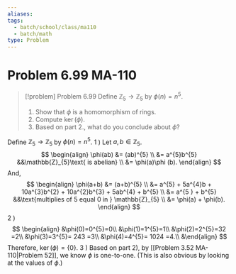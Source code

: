 ```yaml
---
aliases: 
tags:
  - batch/school/class/ma110
  - batch/math
type: Problem
---
```

# Problem 6.99 MA-110

> [!problem] Problem 6.99
> Define $\mathbb{Z}_{5} \longrightarrow \mathbb{Z}_{5}$ by $\phi(n) = n^{5}$.
> 1. Show that $\phi$ is a homomorphism of rings.
> 2. Compute $\ker(\phi)$.
> 3. Based on part 2., what do you conclude about $\phi$?

Define $\mathbb{Z}_{5} \longrightarrow \mathbb{Z}_{5}$ by $\phi(n) = n^{5}$.
1 ) Let $a,b \in \mathbb{Z}_{5}$.
$$
\begin{align}
\phi(ab) &= (ab)^{5}  \\
&= a^{5}b^{5} &&\mathbb{Z}_{5}\text{ is abelian} \\
&= \phi(a)\phi (b).
\end{align}
$$
And,
$$
\begin{align}
\phi(a+b) &= (a+b)^{5} \\
&= a^{5} + 5a^{4}b + 10a^{3}b^{2} + 10a^{2}b^{3} + 5ab^{4} + b^{5} \\
&= a^{5 } + b^{5} &&\text{multiplies of 5 equal 0 in } \mathbb{Z}_{5}  \\
&= \phi(a) + \phi(b).
\end{align}
$$
2 )
$$
\begin{align}
&\phi(0)=0^{5}=0\\
&\phi(1)=1^{5}=1\\
&\phi(2)=2^{5}=32 =2\\
&\phi(3)=3^{5}= 243 =3\\
&\phi(4)=4^{5}= 1024 =4.\\
&\end{align}
$$
Therefore, $\ker(\phi)=\{ 0 \}$.
3 ) Based on part 2), by [[Problem 3.52 MA-110|Problem 52]], we know $\phi$ is one-to-one. (This is also obvious by looking at the values of $\phi$.)

